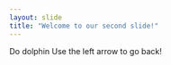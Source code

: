 ```yaml
---
layout: slide
title: "Welcome to our second slide!"
---
```

Do dolphin
Use the left arrow to go back!
